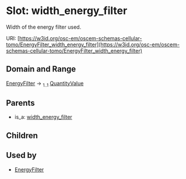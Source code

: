 
# Slot: width_energy_filter

Width of the energy filter used.

URI: [https://w3id.org/osc-em/oscem-schemas-cellular-tomo/EnergyFilter_width_energy_filter](https://w3id.org/osc-em/oscem-schemas-cellular-tomo/EnergyFilter_width_energy_filter)


## Domain and Range

[EnergyFilter](EnergyFilter.md) &#8594;  <sub>1..1</sub> [QuantityValue](QuantityValue.md)

## Parents

 *  is_a: [width_energy_filter](width_energy_filter.md)

## Children


## Used by

 * [EnergyFilter](EnergyFilter.md)
